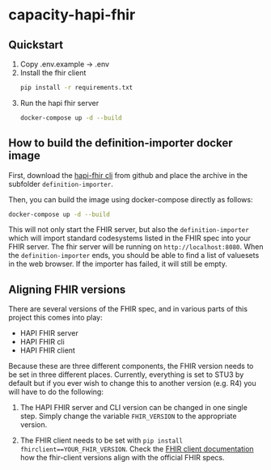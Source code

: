 # capacity-hapi-fhir

## Quickstart
1. Copy .env.example -> .env
2. Install the fhir client
    ```bash
   pip install -r requirements.txt
    ```
3. Run the hapi fhir server
    ```bash
   docker-compose up -d --build
    ```

## How to build the definition-importer docker image
First, download the 
[hapi-fhir cli](https://github.com/hapifhir/hapi-fhir/releases/download/v5.3.0/hapi-fhir-5.3.0-cli.tar.bz2) from 
github and place the archive in the subfolder `definition-importer`.

Then, you can build the image using docker-compose directly as follows:
```bash
docker-compose up -d --build
```
This will not only start the FHIR server, but also the `definition-importer` which will import standard codesystems listed in the FHIR spec into your FHIR server.
The fhir server will be running on `http://localhost:8080`.
When the `definition-importer` ends, you should be able to find a list of valuesets in the web browser. If the importer has failed, it will still be empty.

## Aligning FHIR versions
There are several versions of the FHIR spec, and in various parts of this project this comes into play:
- HAPI FHIR server
- HAPI FHIR cli
- HAPI FHIR client

Because these are three different components, the FHIR version needs to be set in three different places. Currently, 
everything is set to STU3 by default but if you ever wish to change this to another version (e.g. R4) you will have 
to do the following:

1. The HAPI FHIR server and CLI version can be changed in one single step. Simply change the variable `FHIR_VERSION` 
   to the appropriate version.
   
2. The FHIR client needs to be set with ```pip install fhirclient==YOUR_FHIR_VERSION```. 
   Check the [FHIR client documentation](https://github.com/smart-on-fhir/client-py) how the fhir-client versions align
   with the official FHIR specs.
   